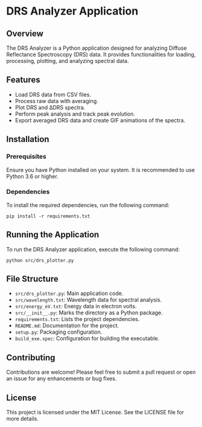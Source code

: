# DRS Analyzer Application

## Overview
The DRS Analyzer is a Python application designed for analyzing Diffuse Reflectance Spectroscopy (DRS) data. It provides functionalities for loading, processing, plotting, and analyzing spectral data.

## Features
- Load DRS data from CSV files.
- Process raw data with averaging.
- Plot DRS and ΔDRS spectra.
- Perform peak analysis and track peak evolution.
- Export averaged DRS data and create GIF animations of the spectra.

## Installation

### Prerequisites
Ensure you have Python installed on your system. It is recommended to use Python 3.6 or higher.

### Dependencies
To install the required dependencies, run the following command:

```
pip install -r requirements.txt
```

## Running the Application
To run the DRS Analyzer application, execute the following command:

```
python src/drs_plotter.py
```

## File Structure
- `src/drs_plotter.py`: Main application code.
- `src/wavelength.txt`: Wavelength data for spectral analysis.
- `src/energy_eV.txt`: Energy data in electron volts.
- `src/__init__.py`: Marks the directory as a Python package.
- `requirements.txt`: Lists the project dependencies.
- `README.md`: Documentation for the project.
- `setup.py`: Packaging configuration.
- `build_exe.spec`: Configuration for building the executable.

## Contributing
Contributions are welcome! Please feel free to submit a pull request or open an issue for any enhancements or bug fixes.

## License
This project is licensed under the MIT License. See the LICENSE file for more details.